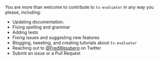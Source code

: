 You are more than welcome to contribute to `ts-evaluator` in any way you please, including:

- Updating documentation.
- Fixing spelling and grammar
- Adding tests
- Fixing issues and suggesting new features
- Blogging, tweeting, and creating tutorials about `ts-evaluator`
- Reaching out to [@FredWessberg](https://twitter.com/FredWessberg) on Twitter
- Submit an issue or a Pull Request
